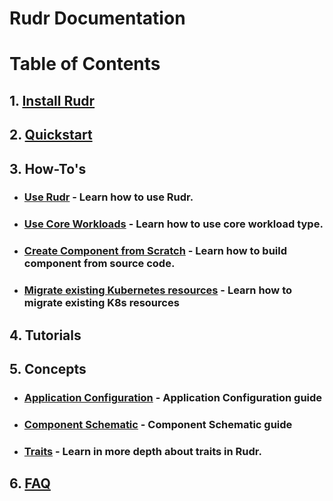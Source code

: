 # Rudr Documentation

# Table of Contents

## 1. [Install Rudr](./setup/install.md)

## 2. [Quickstart](./quickstart/quickstart.md)
## 3. How-To's
* ### [Use Rudr](./how-to/using_scylla.md) - Learn how to use Rudr.
* ### [Use Core Workloads](./how-to/workloads.md) - Learn how to use core workload type.
* ### [Create Component from Scratch](how-to/create_component_from_scratch.md) - Learn how to build component from source code.
* ### [Migrate existing Kubernetes resources](./how-to/migrating.md) - Learn how to migrate existing K8s resources

## 4. Tutorials 

## 5. Concepts
* ### [Application Configuration](./concepts/application-configuration.md) - Application Configuration guide
* ### [Component Schematic](./concepts/component-schematic.md) - Component Schematic guide
* ### [Traits](./concepts/traits.md) - Learn in more depth about traits in Rudr.

## 6. [FAQ](./faq.md)

